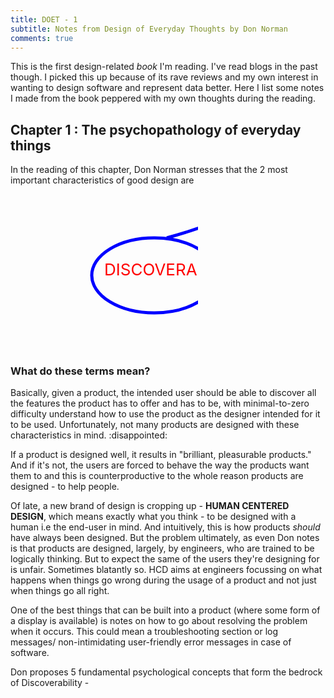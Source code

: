 ```yaml
---
title: DOET - 1
subtitle: Notes from Design of Everyday Thoughts by Don Norman
comments: true
---
```


This is the first design-related *book* I'm reading. I've read blogs in the past though. 
I picked this up because of its rave reviews and my own interest in wanting to design software and represent data better. Here I list some notes I made from the book peppered with my own thoughts during the reading. 

<h2> <div id="svg_text"> Chapter 1 : The psychopathology of everyday things </div></h2>

In the reading of this chapter, Don Norman stresses that the 2 most important characteristics of good design are 

<svg id="svg" style="height:250px"> 
    <path d="M390,10 C390,10 360,40 250,70" fill="none" stroke="blue" stroke-width="5"/>
    <path d="M390,10 C390,10 420,40 530,70" fill="none" stroke="blue" stroke-width="5"/>
    <ellipse cx="230" cy="130" rx="100" ry="60" fill="transparent" stroke="blue" stroke-width="5"/>
    <text id="svg_text" x="150" y="130" fill="red" font-size="26">DISCOVERABILITY</text>
    <ellipse cx="550" cy="130" rx="100" ry="60" fill="transparent" stroke="blue" stroke-width="5"/>
    <text id="svg_text" x="470" y="130" fill="red" font-size="26">UNDERSTANDING</text>
</svg>


<h3> <div id="svg_text"> What do these terms mean? </div></h3>
Basically, given a product, the intended user should be able to discover all the features the product has to offer and has to be, with minimal-to-zero difficulty understand how to use the product as the designer intended for it to be used.
Unfortunately, not many products are designed with these characteristics in mind. :disappointed:

If a product is designed well, it results in "brilliant, pleasurable products." And if it's not, the users are forced to behave the way the products want them to and this is counterproductive to the whole reason products are designed - to help people. 

Of late, a new brand of design is cropping up - <span id="svg_text"><b>HUMAN CENTERED DESIGN</b></span>, which means exactly what you think - to be designed with a human i.e the end-user in mind. And intuitively, this is how products *should* have always been designed. But the problem ultimately, as even Don notes is that products are designed, largely, by engineers, who are trained to be logically thinking. But to expect the same of the users they're designing for is unfair. Sometimes blatantly so. 
HCD aims at engineers focussing on what happens when things go wrong during the usage of a product and not just when things go all right.

One of the best things that can be built into a product (where some form of a display is available) is notes on how to go about resolving the problem when it occurs. This could mean a troubleshooting section or log messages/ non-intimidating user-friendly error messages in case of software. 

Don proposes 5 fundamental psychological concepts that form the bedrock of Discoverability - 

